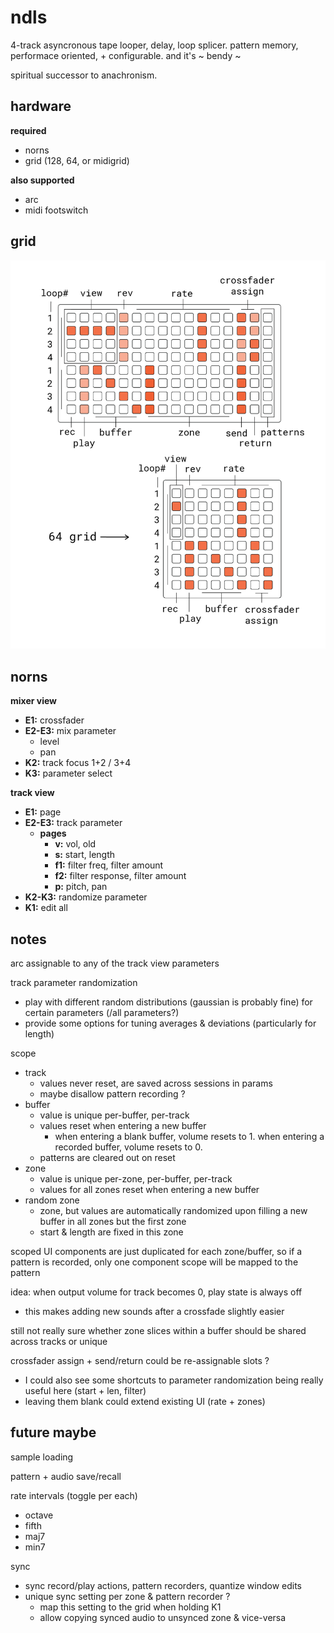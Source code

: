 # ndls

4-track asyncronous tape looper, delay, loop splicer. pattern memory, performace oriented, + configurable. and it's ~ bendy ~

spiritual successor to anachronism.

## hardware

**required**
- norns
- grid (128, 64, or midigrid)

**also supported**
- arc
- midi footswitch

## grid

![documentation image](doc/ndls.png)

## norns

**mixer view**
- **E1:** crossfader
- **E2-E3:** mix parameter
  - level
  - pan
- **K2:** track focus 1+2 / 3+4
- **K3:** parameter select

**track view**
- **E1:** page
- **E2-E3:** track parameter
  - **pages**
    - **v:** vol, old
    - **s:** start, length
    - **f1:** filter freq, filter amount
    - **f2:** filter response, filter amount
    - **p:** pitch, pan
- **K2-K3:** randomize parameter
- **K1:** edit all

## notes

arc assignable to any of the track view parameters

track parameter randomization
  - play with different random distributions (gaussian is probably fine) for certain parameters (/all parameters?)
  - provide some options for tuning averages & deviations (particularly for length)

scope
- track
  - values never reset, are saved across sessions in params
  - maybe disallow pattern recording ?
- buffer
  - value is unique per-buffer, per-track 
  - values reset when entering a new buffer 
    - when entering a blank buffer, volume resets to 1. when entering a recorded buffer, volume resets to 0.
  - patterns are cleared out on reset
- zone
  - value is unique per-zone, per-buffer, per-track
  - values for all zones reset when entering a new buffer
- random zone
  - zone, but values are automatically randomized upon filling a new buffer in all zones but the first zone
  - start & length are fixed in this zone

scoped UI components are just duplicated for each zone/buffer, so if a pattern is recorded, only one component scope will be mapped to the pattern

idea: when output volume for track becomes 0, play state is always off
- this makes adding new sounds after a crossfade slightly easier

still not really sure whether zone slices within a buffer should be shared across tracks or unique

crossfader assign + send/return could be re-assignable slots ?
- I could also see some shortcuts to parameter randomization being really useful here (start + len, filter)
- leaving them blank could extend existing UI (rate + zones)

## future maybe

sample loading

pattern + audio save/recall

rate intervals (toggle per each)
- octave
- fifth
- maj7
- min7

sync
- sync record/play actions, pattern recorders, quantize window edits
- unique sync setting per zone & pattern recorder ? 
  - map this setting to the grid when holding K1
  - allow copying synced audio to unsynced zone & vice-versa
